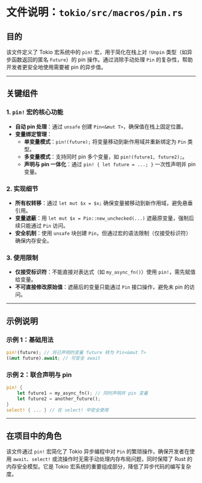 # 文件说明：`tokio/src/macros/pin.rs`

## 目的
该文件定义了 Tokio 宏系统中的 `pin!` 宏，用于简化在栈上对 `!Unpin` 类型（如异步函数返回的匿名 `Future`）的 pin 操作。通过消除手动处理 `Pin` 的复杂性，帮助开发者更安全地使用需要被 pin 的异步值。

---

## 关键组件

### 1. **`pin!` 宏的核心功能**
- **自动 pin 处理**：通过 `unsafe` 创建 `Pin<&mut T>`，确保值在栈上固定位置。
- **变量绑定管理**：
  - **单变量模式**：`pin!(future);` 将变量移动到新作用域并重新绑定为 `Pin` 类型。
  - **多变量模式**：支持同时 pin 多个变量，如 `pin!(future1, future2);`。
  - **声明与 pin 一体化**：通过 `pin! { let future = ...; }` 一次性声明并 pin 变量。

### 2. **实现细节**
- **所有权转移**：通过 `let mut $x = $x;` 确保变量被移动到新作用域，避免悬垂引用。
- **变量遮蔽**：用 `let mut $x = Pin::new_unchecked(...)` 遮蔽原变量，强制后续只能通过 `Pin` 访问。
- **安全机制**：使用 `unsafe` 块创建 `Pin`，但通过宏的语法限制（仅接受标识符）确保内存安全。

### 3. **使用限制**
- **仅接受标识符**：不能直接对表达式（如 `my_async_fn()`）使用 `pin!`，需先赋值给变量。
- **不可直接修改原始值**：遮蔽后的变量只能通过 `Pin` 接口操作，避免未 pin 的访问。

---

## 示例说明

### 示例 1：基础用法
```rust
pin!(future); // 将已声明的变量 future 转为 Pin<&mut T>
(&mut future).await; // 可安全 await
```

### 示例 2：联合声明与 pin
```rust
pin! {
    let future1 = my_async_fn(); // 同时声明并 pin 变量
    let future2 = another_future();
}
select! { ... } // 在 select! 中安全使用
```

---

## 在项目中的角色
该文件通过 `pin!` 宏简化了 Tokio 异步编程中对 `Pin` 的繁琐操作，确保开发者在使用 `await`、`select!` 或流操作时无需手动处理内存布局问题，同时保障了 Rust 的内存安全模型。它是 Tokio 宏系统的重要组成部分，降低了异步代码的编写复杂度。

